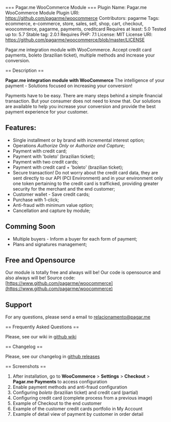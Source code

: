 ﻿=== Pagar.me WooCommerce Module ===
Plugin Name: Pagar.me WooCommerce Module
Plugin URI: https://github.com/pagarme/woocommerce
Contributors: pagarme
Tags: ecommerce, e-commerce, store, sales, sell, shop, cart, checkout, woocommerce, pagarme, payments, creditcard
Requires at least: 5.0
Tested up to: 5.7
Stable tag: 2.0.1
Requires PHP: 7.1
License: MIT
License URI: https://github.com/pagarme/woocommerce/blob/master/LICENSE

Pagar.me integration module with WooCommerce. Accept credit card payments, boleto (brazilian ticket), multiple methods and increase your conversion.

== Description ==

**Pagar.me integration module with WooCommerce**
The intelligence of your payment - Solutions focused on increasing your conversion!

Payments have to be easy. There are many steps behind a simple financial transaction. But your consumer does not need to know that. Our solutions are available to help you increase your conversion and provide the best payment experience for your customer.

## Features:
* Single installment or by brand with incremental interest option;
* Operations *Authorize Only* or *Authorize and Capture*;
* Payment with credit card;
* Payment with 'boleto' (brazilian ticket);
* Payment with two credit cards;
* Payment with credit card + 'boleto' (brazilian ticket);
* Secure transaction! Do not worry about the credit card data, they are sent directly to our API (PCI Environment) and in your environment only one token pertaining to the credit card is trafficked, providing greater security for the merchant and the end customer;
* Customer wallet - Save credit cards;
* Purchase with 1-click;
* Anti-fraud with minimum value option;
* Cancellation and capture by module;

## Comming Soon
* Multiple buyers - Inform a buyer for each form of payment;
* Plans and signatures management;

## Free and Opensource
Our module is totally free and always will be!
Our code is opensource and also always will be!
Source code: [https://www.github.com/pagarme/woocommerce](https://www.github.com/pagarme/woocommerce)

## Support

For any questions, please send a email to [relacionamento@pagar.me](relacionamento@pagar.me)

== Frequently Asked Questions ==

Please, see our wiki in [github wiki](https://github.com/pagarme/woocommerce/wiki)

== Changelog ==

Please, see our changelog in [github releases](https://github.com/pagarme/woocommerce/releases)

== Screenshots ==

1. After installation, go to **WooCommerce** > **Settings** > **Checkout** > **Pagar.me Payments** to access configuration
2. Enable payment methods and anti-fraud configuration
3. Configuring *boleto* (brazilian ticket) and credit card (partial)
4. Configuring credit card (complete process from a previous image)
5. Example of Checkout to the end customer
6. Example of the customer credit cards portfolio in My Account
7. Example of detail view of payment by customer in order detail
